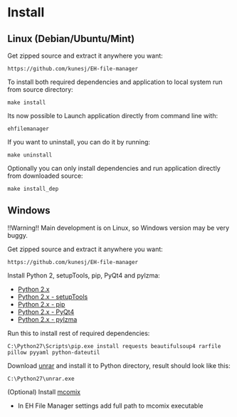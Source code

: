 Install
======

Linux (Debian/Ubuntu/Mint)
-------
Get zipped source and extract it anywhere you want:

    https://github.com/kunesj/EH-file-manager 
    
To install both required dependencies and application to local system run from source directory:

    make install
    
Its now possible to Launch application directly from command line with:

    ehfilemanager

If you want to uninstall, you can do it by running:

    make uninstall

Optionally you can only install dependencies and run application directly from downloaded source:

    make install_dep

Windows
-------
!!Warning!! Main development is on Linux, so Windows version may be very buggy.

Get zipped source and extract it anywhere you want:

    https://github.com/kunesj/EH-file-manager
    
Install Python 2, setupTools, pip, PyQt4 and pylzma:

- [Python 2.x](https://www.python.org/downloads/windows/)
- [Python 2.x - setupTools](http://www.lfd.uci.edu/~gohlke/pythonlibs/#setuptools)
- [Python 2.x - pip](http://www.lfd.uci.edu/~gohlke/pythonlibs/#pip)
- [Python 2.x - PyQt4](http://www.lfd.uci.edu/~gohlke/pythonlibs/#pyqt)
- [Python 2.x - pylzma](http://www.lfd.uci.edu/~gohlke/pythonlibs/#pylzma)

Run this to install rest of required dependencies:

    C:\Python27\Scripts\pip.exe install requests beautifulsoup4 rarfile pillow pyyaml python-dateutil 

Download [unrar](http://www.rarlab.com/rar/unrarw32.exe) and install it to Python directory, result should look like this:

    C:\Python27\unrar.exe

(Optional) Install [mcomix](http://sourceforge.net/projects/mcomix/files/)

- In EH File Manager settings add full path to mcomix executable
